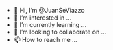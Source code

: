 - 👋 Hi, I’m @JuanSeViazzo
- 👀 I’m interested in ...
- 🌱 I’m currently learning ...
- 💞️ I’m looking to collaborate on ...
- 📫 How to reach me ...

<!---
JuanSeViazzo/JuanSeViazzo is a ✨ special ✨ repository because its `README.md` (this file) appears on your GitHub profile.
You can click the Preview link to take a look at your changes.
--->

